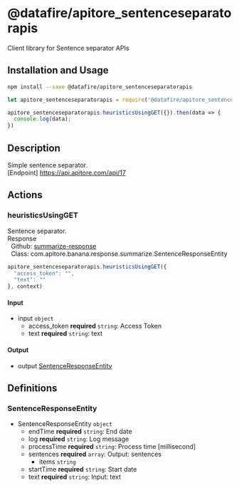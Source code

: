 # @datafire/apitore_sentenceseparatorapis

Client library for Sentence separator APIs

## Installation and Usage
```bash
npm install --save @datafire/apitore_sentenceseparatorapis
```
```js
let apitore_sentenceseparatorapis = require('@datafire/apitore_sentenceseparatorapis').create();

apitore_sentenceseparatorapis.heuristicsUsingGET({}).then(data => {
  console.log(data);
})
```

## Description

Simple sentence separator.<BR />[Endpoint] https://api.apitore.com/api/17

## Actions

### heuristicsUsingGET
Sentence separator.<BR />Response<BR />&nbsp; Github: <a href="https://github.com/keigohtr/apitore-response-parent/tree/master/summarize-response">summarize-response</a><BR />&nbsp; Class: com.apitore.banana.response.summarize.SentenceResponseEntity<BR />


```js
apitore_sentenceseparatorapis.heuristicsUsingGET({
  "access_token": "",
  "text": ""
}, context)
```

#### Input
* input `object`
  * access_token **required** `string`: Access Token
  * text **required** `string`: text

#### Output
* output [SentenceResponseEntity](#sentenceresponseentity)



## Definitions

### SentenceResponseEntity
* SentenceResponseEntity `object`
  * endTime **required** `string`: End date
  * log **required** `string`: Log message
  * processTime **required** `string`: Process time [millisecond]
  * sentences **required** `array`: Output: sentences
    * items `string`
  * startTime **required** `string`: Start date
  * text **required** `string`: Input: text


